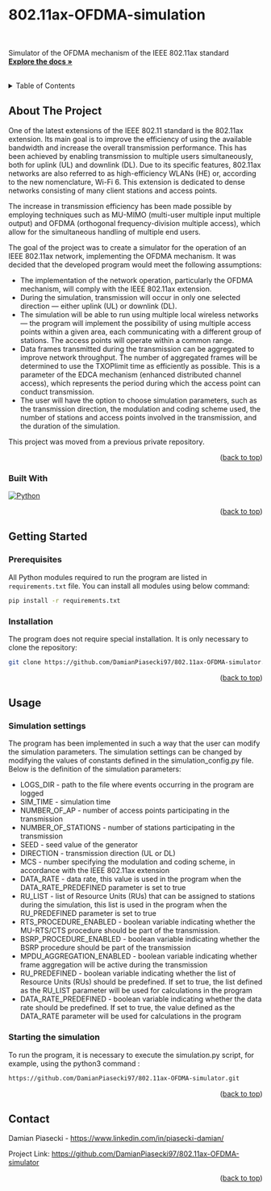# 802.11ax-OFDMA-simulation

<a id="readme-top"></a>

<!-- PROJECT LOGO -->
<br />
<div align="left">

  <!-- <h3 align="center">802.11ax-OFDMA-simulation</h3> -->

  <p align="left">
    Simulator of the OFDMA mechanism of the IEEE 802.11ax standard
    <br />
    <a href="https://github.com/DamianPiasecki97/802.11ax-OFDMA-simulator"><strong>Explore the docs »</strong></a>
    <br />
    <br />
  </p>
</div>

<!-- TABLE OF CONTENTS -->
<details>
  <summary>Table of Contents</summary>
  <ol>
    <li>
      <a href="#about-the-project">About The Project</a>
      <ul>
        <li><a href="#built-with">Built With</a></li>
      </ul>
    </li>
    <li>
      <a href="#getting-started">Getting Started</a>
      <ul>
        <li><a href="#prerequisites">Prerequisites</a></li>
        <li><a href="#installation">Installation</a></li>
      </ul>
    </li>
    <li>
      <a href="#usage">Usage</a>
      <ul>
        <li><a href="#simulation-settings">Simulation settings</a></li>
        <li><a href="#starting-the-simulation">Starting the simulation</a></li>
      </ul>
    </li>
    <li><a href="#contact">Contact</a></li>
  </ol>
</details>



<!-- ABOUT THE PROJECT -->
## About The Project

One of the latest extensions of the IEEE 802.11 standard is the 802.11ax extension. Its main goal is to improve the efficiency of using the available bandwidth and increase the overall transmission performance. This has been achieved by enabling transmission to multiple users simultaneously, both for uplink (UL) and downlink (DL). Due to its specific features, 802.11ax networks are also referred to as high-efficiency WLANs (HE) or, according to the new nomenclature, Wi-Fi 6. This extension is dedicated to dense networks consisting of many client stations and access points.

The increase in transmission efficiency has been made possible by employing techniques such as MU-MIMO (multi-user multiple input multiple output) and OFDMA (orthogonal frequency-division multiple access), which allow for the simultaneous handling of multiple end users.

The goal of the project was to create a simulator for the operation of an IEEE 802.11ax network, implementing the OFDMA mechanism. It was decided that the developed program would meet the following assumptions:

* The implementation of the network operation, particularly the OFDMA mechanism, will comply with the IEEE 802.11ax extension.
* During the simulation, transmission will occur in only one selected direction — either uplink (UL) or downlink (DL).
* The simulation will be able to run using multiple local wireless networks — the program will implement the possibility of using multiple access points within a given area, each communicating with a different group of stations. The access points will operate within a common range.
* Data frames transmitted during the transmission can be aggregated to improve network throughput. The number of aggregated frames will be determined to use the TXOPlimit time as efficiently as possible. This is a parameter of the EDCA mechanism (enhanced distributed channel access), which represents the period during which the access point can conduct transmission.
* The user will have the option to choose simulation parameters, such as the transmission direction, the modulation and coding scheme used, the number of stations and access points involved in the transmission, and the duration of the simulation.

This project was moved from a previous private repository.
<p align="right">(<a href="#readme-top">back to top</a>)</p>

### Built With

[![Python][Python]][Python-url]


<p align="right">(<a href="#readme-top">back to top</a>)</p>



<!-- GETTING STARTED -->
## Getting Started

### Prerequisites

All Python modules required to run the program are listed in `requirements.txt` file.
You can install all modules using below command:
```sh
pip install -r requirements.txt
```

### Installation

The program does not require special installation. It is only necessary to clone the repository: 
   ```sh
   git clone https://github.com/DamianPiasecki97/802.11ax-OFDMA-simulator.git
   ```
<p align="right">(<a href="#readme-top">back to top</a>)</p>



<!-- USAGE EXAMPLES -->
## Usage

### Simulation settings

The program has been implemented in such a way that the user can modify the simulation parameters. The simulation settings can be changed by modifying the values of constants defined in the simulation_config.py file.
Below is the definition of the simulation parameters:
* LOGS_DIR - path to the file where events occurring in the program are logged
* SIM_TIME - simulation time
* NUMBER_OF_AP - number of access points participating in the transmission
* NUMBER_OF_STATIONS - number of stations participating in the transmission
* SEED - seed value of the generator
* DIRECTION - transmission direction (UL or DL)
* MCS - number specifying the modulation and coding scheme, in accordance with the IEEE 802.11ax extension
* DATA_RATE - data rate, this value is used in the program when the DATA_RATE_PREDEFINED parameter is set to true
* RU_LIST - list of Resource Units (RUs) that can be assigned to stations during the simulation, this list is used in the program when the RU_PREDEFINED parameter is set to true
* RTS_PROCEDURE_ENABLED - boolean variable indicating whether the MU-RTS/CTS procedure should be part of the transmission.
* BSRP_PROCEDURE_ENABLED - boolean variable indicating whether the BSRP procedure should be part of the transmission
* MPDU_AGGREGATION_ENABLED - boolean variable indicating whether frame aggregation will be active during the transmission
* RU_PREDEFINED - boolean variable indicating whether the list of Resource Units (RUs) should be predefined. If set to true, the list defined as the RU_LIST parameter will be used for calculations in the program
* DATA_RATE_PREDEFINED - boolean variable indicating whether the data rate should be predefined. If set to true, the value defined as the DATA_RATE parameter will be used for calculations in the program

### Starting the simulation

To run the program, it is necessary to execute the simulation.py script, for example, using the python3 command : 
   ```sh
   https://github.com/DamianPiasecki97/802.11ax-OFDMA-simulator.git
   ```
<p align="right">(<a href="#readme-top">back to top</a>)</p>

<!-- LICENSE 
## License

Distributed under the MIT License. See `LICENSE.txt` for more information.

<p align="right">(<a href="#readme-top">back to top</a>)</p>
-->

<!-- CONTACT -->
## Contact

Damian Piasecki - https://www.linkedin.com/in/piasecki-damian/

Project Link: https://github.com/DamianPiasecki97/802.11ax-OFDMA-simulator

<p align="right">(<a href="#readme-top">back to top</a>)</p>




<!-- MARKDOWN LINKS & IMAGES -->
<!-- https://www.markdownguide.org/basic-syntax/#reference-style-links -->
[linkedin-shield]: https://img.shields.io/badge/-LinkedIn-black.svg?style=for-the-badge&logo=linkedin&colorB=555
[linkedin-url]: https://www.linkedin.com/in/piasecki-damian/
[Python]: https://img.shields.io/badge/python-3670A0?style=for-the-badge&logo=python&logoColor=ffdd54
[Python-url]: https://www.python.org/
